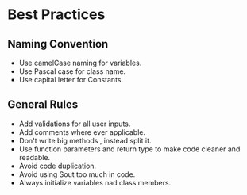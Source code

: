 # Best Practices
## Naming Convention
- Use camelCase naming for variables.
- Use Pascal case for class name.
- Use capital letter for Constants.
## General Rules
- Add validations for all user inputs.
- Add comments where ever applicable.
- Don't write big methods , instead split it.
- Use function parameters and return type to make code cleaner and readable.
- Avoid code duplication.
- Avoid using Sout too much in code.
- Always initialize variables nad class members.